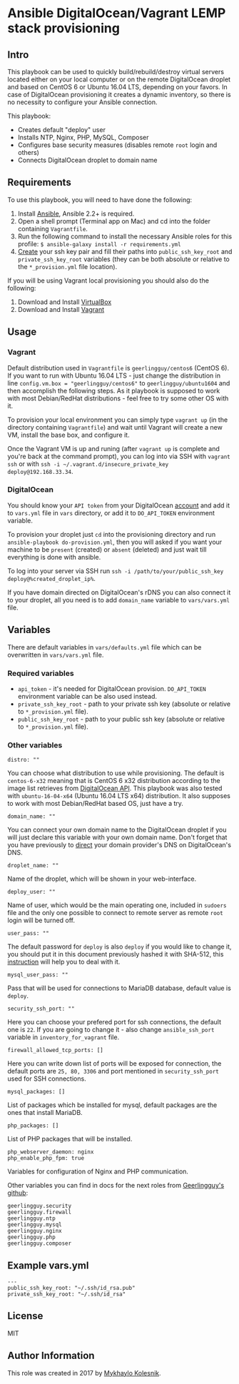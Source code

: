 # Ansible DigitalOcean/Vagrant LEMP stack provisioning

## Intro
This playbook can be used to quickly build/rebuild/destroy virtual servers located either on your local computer or on the remote DigitalOcean droplet and based on CentOS 6 or Ubuntu 16.04 LTS, depending on your favors. In case of DigitalOcean provisioning it creates a dynamic inventory, so there is no necessity to configure your Ansible connection.

This playbook:
* Creates default "deploy" user
* Installs NTP, Nginx, PHP, MySQL, Composer
* Configures base security measures (disables remote `root` login and others)
* Connects DigitalOcean droplet to domain name

## Requirements
To use this playbook, you will need to have done the following:
1. Install [Ansible](http://docs.ansible.com/intro_installation.html), Ansible 2.2+ is required.
2. Open a shell prompt (Terminal app on Mac) and cd into the folder containing `Vagrantfile`.
3. Run the following command to install the necessary Ansible roles for this profile: `$ ansible-galaxy install -r requirements.yml`
4. [Create](https://www.digitalocean.com/community/tutorials/how-to-set-up-ssh-keys--2) your ssh key pair and fill their paths into `public_ssh_key_root` and `private_ssh_key_root` variables (they can be both absolute or relative to the `*_provision.yml` file location).

If you will be using Vagrant local provisioning you should also do the following:
1. Download and Install [VirtualBox](https://www.virtualbox.org/wiki/Downloads)
2. Download and Install [Vagrant](https://www.vagrantup.com/downloads.html)

## Usage

### Vagrant
Default distribution used in `Vagrantfile` is `geerlingguy/centos6` (CentOS 6). If you want to run with Ubuntu 16.04 LTS - just change the distribution in line `config.vm.box = "geerlingguy/centos6"` to `geerlingguy/ubuntu1604` and then accomplish the following steps. As it playbook is supposed to work with most Debian/RedHat distributions - feel free to try some other OS with it. 

To provision your local environment you can simply type `vagrant up` (in the directory containing `Vagrantfile`) and wait until Vagrant will create a new VM, install the base box, and configure it.

Once the Vagrant VM is up and runing (after `vagrant up` is complete and you're back at the command prompt), you can log into via SSH with `vagrant ssh` or with `ssh -i ~/.vagrant.d/insecure_private_key deploy@192.168.33.34`. 

### DigitalOcean
You should know your `API token` from your DigitalOcean [account](https://cloud.digitalocean.com/droplets) and add it to `vars.yml` file in `vars` directory, or add it to `DO_API_TOKEN` environment variable.

To provision your droplet just `cd` into the provisioning directory and run `ansible-playbook do-provision.yml`, then you will asked if you want your machine to be `present` (created) or `absent` (deleted) and just wait till everything is done with ansible.

To log into your server via SSH run `ssh -i /path/to/your/public_ssh_key deploy@%created_droplet_ip%`.

If you have domain directed on DigitalOcean's rDNS you can also connect it to your droplet, all you need is to add `domain_name` variable to `vars/vars.yml` file.
## Variables

There are default variables in `vars/defaults.yml` file which can be overwritten in `vars/vars.yml` file.

### Required variables
- `api_token` - it's needed for DigitalOcean provision. `DO_API_TOKEN` environment variable can be also used instead.
- `private_ssh_key_root` - path to your private ssh key (absolute or relative to `*_provision.yml` file).
- `public_ssh_key_root` - path to your public ssh key (absolute or relative to `*_provision.yml` file).

### Other variables
```
distro: ""
```
You can choose what distribution to use while provisioning. The default is `centos-6-x32` meaning that is CentOS 6 x32 distribution according to the image list retrieves from [DigitalOcean API](https://developers.digitalocean.com/documentation/v2/#list-all-images). This playbook was also tested with `ubuntu-16-04-x64` (Ubuntu 16.04 LTS x64) distribution. It also supposes to work with most Debian/RedHat based OS, just have a try.
```
domain_name: ""
```
You can connect your own domain name to the DigitalOcean droplet if you will just declare this variable with your own domain name. Don't forget that you have previously to [direct](https://www.digitalocean.com/community/tutorials/how-to-point-to-digitalocean-nameservers-from-common-domain-registrars) your domain provider's DNS on DigitalOcean's DNS.
```
droplet_name: ""
```
Name of the droplet, which will be shown in your web-interface.
```
deploy_user: ""
```
Name of user, which would be the main operating one, included in `sudoers` file and the only one possible to connect to remote server as remote `root` login will be turned off.
```
user_pass: ""
```
The default password for `deploy` is also `deploy` if you would like to change it, you should put it in this document previously hashed it with SHA-512, this [instruction](http://docs.ansible.com/ansible/faq.html#how-do-i-generate-crypted-passwords-for-the-user-module) will help you to deal with it.
```
mysql_user_pass: ""
```
Pass that will be used for connections to MariaDB database, default value is `deploy`.
```
security_ssh_port: ""
```
Here you can choose your prefered port for ssh connections, the default one is `22`. If you are going to change it - also change `ansible_ssh_port` variable in `inventory_for_vagrant` file.
```
firewall_allowed_tcp_ports: []
```
Here you can write down list of ports will be exposed for connection, the default ports are `25, 80, 3306` and port mentioned in `security_ssh_port` used for SSH connections.
```
mysql_packages: []
```
List of packages which be installed for mysql, default packages are the ones that install MariaDB.
```
php_packages: []
```
List of PHP packages that will be installed.
```
php_webserver_daemon: nginx
php_enable_php_fpm: true
```
Variables for configuration of Nginx and PHP communication.

Other variables you can find in docs for the next roles from [Geerlingguy's github](https://github.com/geerlingguy):
```
geerlingguy.security
geerlingguy.firewall
geerlingguy.ntp
geerlingguy.mysql
geerlingguy.nginx
geerlingguy.php
geerlingguy.composer
```
## Example vars.yml

```
---
public_ssh_key_root: "~/.ssh/id_rsa.pub"
private_ssh_key_root: "~/.ssh/id_rsa"
```
## License
MIT
## Author Information
This role was created in 2017 by [Mykhaylo Kolesnik](http://github.com/1nfinitum).
